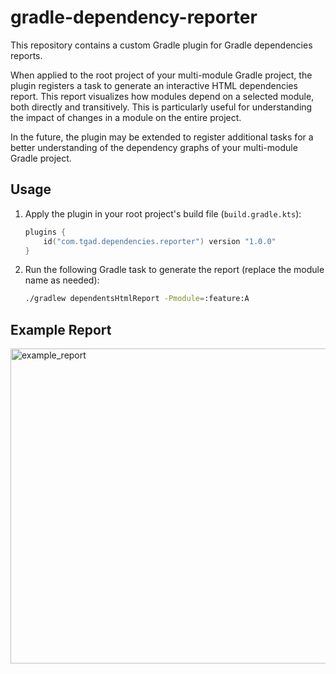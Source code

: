 # gradle-dependency-reporter

This repository contains a custom Gradle plugin for Gradle dependencies reports.

When applied to the root project of your multi-module Gradle project, the plugin registers a task
to generate an interactive HTML dependencies report. This report visualizes how modules depend on
a selected module, both directly and transitively. This is particularly useful for understanding
the impact of changes in a module on the entire project.

In the future, the plugin may be extended to register additional tasks for a better understanding of
the dependency graphs of your multi-module Gradle project.

## Usage

1. Apply the plugin in your root project's build file (`build.gradle.kts`):

   ```kotlin
   plugins {
       id("com.tgad.dependencies.reporter") version "1.0.0"
   }
   ```
   
2. Run the following Gradle task to generate the report (replace the module name as needed):

   ```bash
   ./gradlew dependentsHtmlReport -Pmodule=:feature:A
   ```

## Example Report
<img width="756" height="504" alt="example_report" src="https://github.com/user-attachments/assets/eb917821-d123-4a32-89ab-7f235be40705" />
